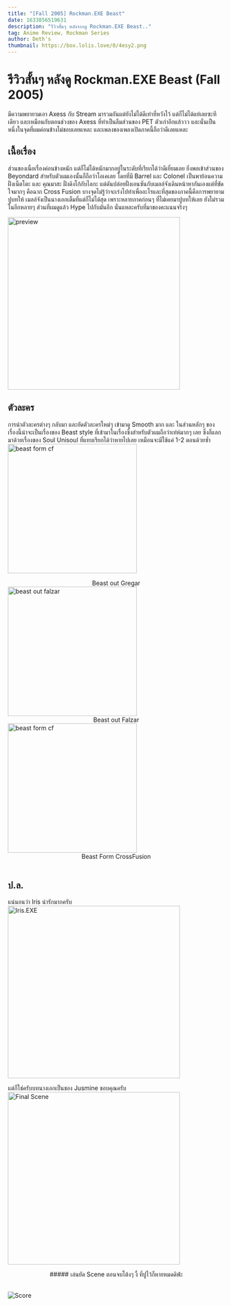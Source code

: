 ```yaml
---
title: "[Fall 2005] Rockman.EXE Beast"
date: 1633856519631
description: "รีวิวสั้นๆ หลังจากดู Rockman.EXE Beast.."
tag: Anime Review, Rockman Series
author: Deth's
thumbnail: https://box.lolis.love/0/4esy2.png
---
```


# รีวิวสั้นๆ หลังดู Rockman.EXE Beast (Fall 2005)

มีความพยายามเอา Axess กับ Stream มารวมกันแต่ยังไม่ได้ดีเท่าที่หวังไว้ แต่ก็ไม่ได้แย่เลยซะทีเดียว และเหมือนกับตอนช่วงของ Axess ที่ทำเป็นลืมส่วนของ PET ตัวเก่าอีกแล้ววว และนั่นเป็นหนึ่งในจุดที่ผมค่อนข้างไม่ชอบเลยแหละ และเพลงของเพลงเปิดภาคนี้ถือว่าดีเลยแหละ
<br />

## เนื้อเรื่อง
ส่วนของเนื่อเรื่องค่อนข้างหนัก แต่ก็ไม่ได้หนักมากอยู่ในระดับที่เรียกได้ว่าดีเยี่ยมเลย ยิ่งพอเข้าส่วนของ Beyondard สำหรับตัวผมเองนั้นก็ถือว่าโอเคเลย โดยที่มี Barrel และ Colonel เป็นพาย้อนความฝั่งเน็ตโตะ และ คุณมาสะ ฝั่งดิงโก้กับไลกะ แต่ดันปล่อยฝั่งเอนซันกับเมลล์จังเดินหน้าหากันเองแต่ที่ขัดใจมากๆ คือฉาก Cross Fusion บางจุดไม่รู้ว่าจะเร่งไปทำเพื่ออะไรและที่สุดของภาคนี้คือการพยายามปูบทให้ เมลล์จังเป็นนางเอกเต็มที่แต่ก็ไม่ได้สุด เพราะหลายภาคก่อนๆ ที่ไม่เคยมาปูบทให้เลย ยังไม่รวมในอีกหลายๆ ส่วนที่ผมดูแล้ว Hype ไปกับมันอีก นั่นแหละครับที่มาของคะแนนจริงๆ

<img src="https://box.lolis.love/0/s5zx9.jpg" alt="preview" width="400px"/>
<br />

## ตัวละคร
การนำตัวละครต่างๆ กลับมา และยัดตัวละครใหม่ๆ เข้ามาดู Smooth มาก และ ในส่วนหลักๆ ของเรื่องนี้น่าจะเป็นเรื่องของ Beast style ที่เข้ามาในเรื่องซึ่งสำหรับตัวผมถือว่าเท่ห์มากๆ เลย ซึ่งก็แลกมาด้วยเรื่องของ Soul Unisoul ที่แทบเรียกได้ว่าหายไปเลย เหมือนจะมีใช้แค่ 1-2 ตอนด้วยซ้ำ
<img src="https://box.lolis.love/0/lpvdy.png" alt="beast form cf" width="300px" />
<center>Beast out Gregar</center>


<img src="https://box.lolis.love/0/q2h42.png" alt="beast out falzar" width="300px" />
<center>Beast out Falzar</center>

<img src="https://box.lolis.love/0/8secd.jpg" alt="beast form cf" width="300px" />
<center>Beast Form CrossFusion</center>
<br />

## ป.ล.
แน่นอนว่า Iris น่ารักมากครับ 
<img src="https://box.lolis.love/0/eylfz.jpg" alt="Iris.EXE" width="400" />

แต่ก็ใช่ครับบทนางเอกเป็นของ Jusmine ขอบคุณครับ
<img src="https://box.lolis.love/0/3woqw.png" alt="Final Scene" width="400" />
<center>
    ##### เล่นยัด Scene ตอนจบโต้งๆ งี้ ที่ปูไว้ก็หายหมดดิฟ่ะ
</center>
<br />

![Score](https://img.shields.io/badge/Score-9%2F10-coral?style=for-the-badge)